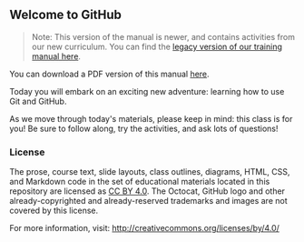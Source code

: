 ## Welcome to GitHub

> Note: This version of the manual is newer, and contains activities from our new curriculum. You can find the [legacy version of our training manual here](https://githubtraining.github.io/training-manual/legacy-manual.pdf).

You can download a PDF version of this manual [here](https://githubtraining.github.io/training-manual/GH4D.pdf).

Today you will embark on an exciting new adventure: learning how to use Git and GitHub.

As we move through today's materials, please keep in mind: this class is for you! Be sure to follow along, try the activities, and ask lots of questions!

### License

The prose, course text, slide layouts, class outlines, diagrams, HTML, CSS, and Markdown code in the set of educational materials located in this repository are licensed as [CC BY 4.0](http://creativecommons.org/licenses/by/4.0/legalcode). The Octocat, GitHub logo and other already-copyrighted and already-reserved trademarks and images are not covered by this license.

For more information, visit: http://creativecommons.org/licenses/by/4.0/
